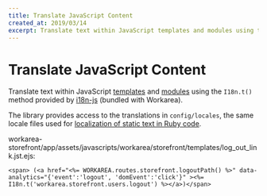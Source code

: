 ```yaml
---
title: Translate JavaScript Content
created_at: 2019/03/14
excerpt: Translate text within JavaScript templates and modules using the I18n.t() method provided by i18n-js (bundled with Workarea).
---
```


# Translate JavaScript Content

Translate text within JavaScript [templates](/articles/javascript-templates.html) and [modules](/articles/javascript-modules.html) using the `I18n.t()` method provided by [i18n-js](https://github.com/fnando/i18n-js) (bundled with Workarea).

The library provides access to the translations in `config/locales`, the same locale files used for [localization of static text in Ruby code](/articles/translate-or-customize-static-content.html).

workarea-storefront/app/assets/javascripts/workarea/storefront/templates/log\_out\_link.jst.ejs:

```
<span> (<a href="<%= WORKAREA.routes.storefront.logoutPath() %>" data-analytics="{'event':'logout', 'domEvent':'click'}" ><%= I18n.t('workarea.storefront.users.logout') %></a>)</span>
```
